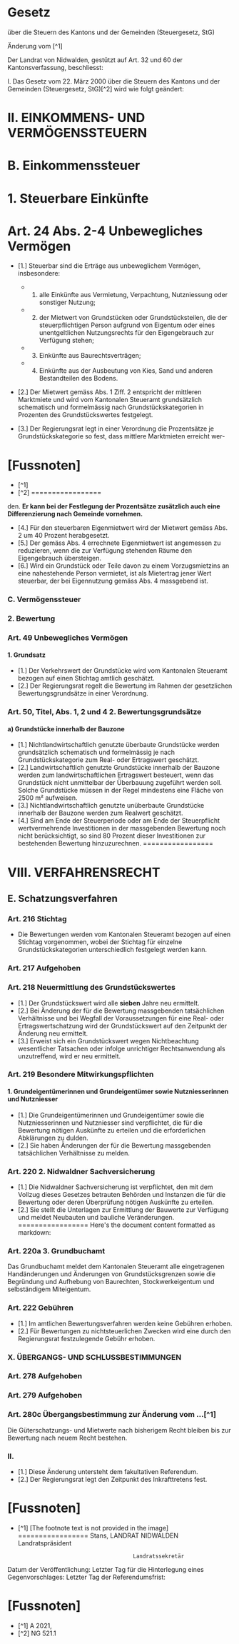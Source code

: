 
# Gesetz
über die Steuern des Kantons und der Gemeinden
(Steuergesetz, StG)

Änderung vom [^1]

Der Landrat von Nidwalden,
gestützt auf Art. 32 und 60 der Kantonsverfassung,
beschliesst:

I.
Das Gesetz vom 22. März 2000 über die Steuern des Kantons und der
Gemeinden (Steuergesetz, StG)[^2] wird wie folgt geändert:

# II. EINKOMMENS- UND VERMÖGENSSTEUERN

# B. Einkommenssteuer

# 1. Steuerbare Einkünfte

# Art. 24 Abs. 2-4 Unbewegliches Vermögen

- [1.] Steuerbar sind die Erträge aus unbeweglichem Vermögen, insbesondere:
  - 1. alle Einkünfte aus Vermietung, Verpachtung, Nutzniessung oder sonstiger Nutzung;
  - 2. der Mietwert von Grundstücken oder Grundstücksteilen, die der steuerpflichtigen Person aufgrund von Eigentum oder eines unentgeltlichen Nutzungsrechts für den Eigengebrauch zur Verfügung stehen;
  - 3. Einkünfte aus Baurechtsverträgen;
  - 4. Einkünfte aus der Ausbeutung von Kies, Sand und anderen Bestandteilen des Bodens.

- [2.] Der Mietwert gemäss Abs. 1 Ziff. 2 entspricht der mittleren Marktmiete und wird vom Kantonalen Steueramt grundsätzlich schematisch und formelmässig nach Grundstückskategorien in Prozenten des Grundstückswertes festgelegt.

- [3.] Der Regierungsrat legt in einer Verordnung die Prozentsätze je Grundstückskategorie so fest, dass mittlere Marktmieten erreicht wer-

# [Fussnoten]
- [^1]
- [^2]
=================

den. **Er kann bei der Festlegung der Prozentsätze zusätzlich auch eine Differenzierung nach Gemeinde vornehmen.**

- [4.] Für den steuerbaren Eigenmietwert wird der Mietwert gemäss Abs. 2 um 40 Prozent herabgesetzt.
- [5.] Der gemäss Abs. 4 errechnete Eigenmietwert ist angemessen zu reduzieren, wenn die zur Verfügung stehenden Räume den Eigengebrauch übersteigen.
- [6.] Wird ein Grundstück oder Teile davon zu einem Vorzugsmietzins an eine nahestehende Person vermietet, ist als Mietertrag jener Wert steuerbar, der bei Eigennutzung gemäss Abs. 4 massgebend ist.

### C. Vermögenssteuer

### 2. Bewertung

### Art. 49 Unbewegliches Vermögen
#### 1. Grundsatz

- [1.] Der Verkehrswert der Grundstücke wird vom Kantonalen Steueramt bezogen auf einen Stichtag amtlich geschätzt.
- [2.] Der Regierungsrat regelt die Bewertung im Rahmen der gesetzlichen Bewertungsgrundsätze in einer Verordnung.

### Art. 50, Titel, Abs. 1, 2 und 4 2. Bewertungsgrundsätze
#### a) Grundstücke innerhalb der Bauzone

- [1.] Nichtlandwirtschaftlich genutzte überbaute Grundstücke werden grundsätzlich schematisch und formelmässig je nach Grundstückskategorie zum Real- oder Ertragswert geschätzt.
- [2.] Landwirtschaftlich genutzte Grundstücke innerhalb der Bauzone werden zum landwirtschaftlichen Ertragswert besteuert, wenn das Grundstück nicht unmittelbar der Überbauung zugeführt werden soll. Solche Grundstücke müssen in der Regel mindestens eine Fläche von 2500 m² aufweisen.
- [3.] Nichtlandwirtschaftlich genutzte unüberbaute Grundstücke innerhalb der Bauzone werden zum Realwert geschätzt.
- [4.] Sind am Ende der Steuerperiode oder am Ende der Steuerpflicht wertvermehrende Investitionen in der massgebenden Bewertung noch nicht berücksichtigt, so sind 80 Prozent dieser Investitionen zur bestehenden Bewertung hinzuzurechnen.
=================

# VIII. VERFAHRENSRECHT

## E. Schatzungsverfahren

### Art. 216 Stichtag

- Die Bewertungen werden vom Kantonalen Steueramt bezogen auf einen Stichtag vorgenommen, wobei der Stichtag für einzelne Grundstückskategorien unterschiedlich festgelegt werden kann.

### Art. 217 Aufgehoben

### Art. 218 Neuermittlung des Grundstückswertes

- [1.] Der Grundstückswert wird alle **sieben** Jahre neu ermittelt.
- [2.] Bei Änderung der für die Bewertung massgebenden tatsächlichen Verhältnisse und bei Wegfall der Voraussetzungen für eine Real- oder Ertragswertschatzung wird der Grundstückswert auf den Zeitpunkt der Änderung neu ermittelt.
- [3.] Erweist sich ein Grundstückswert wegen Nichtbeachtung wesentlicher Tatsachen oder infolge unrichtiger Rechtsanwendung als unzutreffend, wird er neu ermittelt.

### Art. 219 Besondere Mitwirkungspflichten
#### 1. Grundeigentümerinnen und Grundeigentümer sowie Nutzniesserinnen und Nutzniesser

- [1.] Die Grundeigentümerinnen und Grundeigentümer sowie die Nutzniesserinnen und Nutzniesser sind verpflichtet, die für die Bewertung nötigen Auskünfte zu erteilen und die erforderlichen Abklärungen zu dulden.
- [2.] Sie haben Änderungen der für die Bewertung massgebenden tatsächlichen Verhältnisse zu melden.

### Art. 220 2. Nidwaldner Sachversicherung

- [1.] Die Nidwaldner Sachversicherung ist verpflichtet, den mit dem Vollzug dieses Gesetzes betrauten Behörden und Instanzen die für die Bewertung oder deren Überprüfung nötigen Auskünfte zu erteilen.
- [2.] Sie stellt die Unterlagen zur Ermittlung der Bauwerte zur Verfügung und meldet Neubauten und bauliche Veränderungen.
=================
Here's the document content formatted as markdown:

### Art. 220a 3. Grundbuchamt

Das Grundbuchamt meldet dem Kantonalen Steueramt alle eingetragenen Handänderungen und Änderungen von Grundstücksgrenzen sowie die Begründung und Aufhebung von Baurechten, Stockwerkeigentum und selbständigem Miteigentum.

### Art. 222 Gebühren

- [1.] Im amtlichen Bewertungsverfahren werden keine Gebühren erhoben.
- [2.] Für Bewertungen zu nichtsteuerlichen Zwecken wird eine durch den Regierungsrat festzulegende Gebühr erhoben.

### X. ÜBERGANGS- UND SCHLUSSBESTIMMUNGEN

### Art. 278 Aufgehoben

### Art. 279 Aufgehoben

### Art. 280c Übergangsbestimmung zur Änderung vom ...[^1]

Die Güterschatzungs- und Mietwerte nach bisherigem Recht bleiben bis zur Bewertung nach neuem Recht bestehen.

### II.

- [1.] Diese Änderung untersteht dem fakultativen Referendum.
- [2.] Der Regierungsrat legt den Zeitpunkt des Inkrafttretens fest.

# [Fussnoten]
- [^1] [The footnote text is not provided in the image]
=================
Stans,                                    LANDRAT NIDWALDEN
                                          Landratspräsident

                                          Landratssekretär

Datum der Veröffentlichung:
Letzter Tag für die Hinterlegung eines Gegenvorschlages:
Letzter Tag der Referendumsfrist:

# [Fussnoten]
- [^1] A 2021,
- [^2] NG 521.1